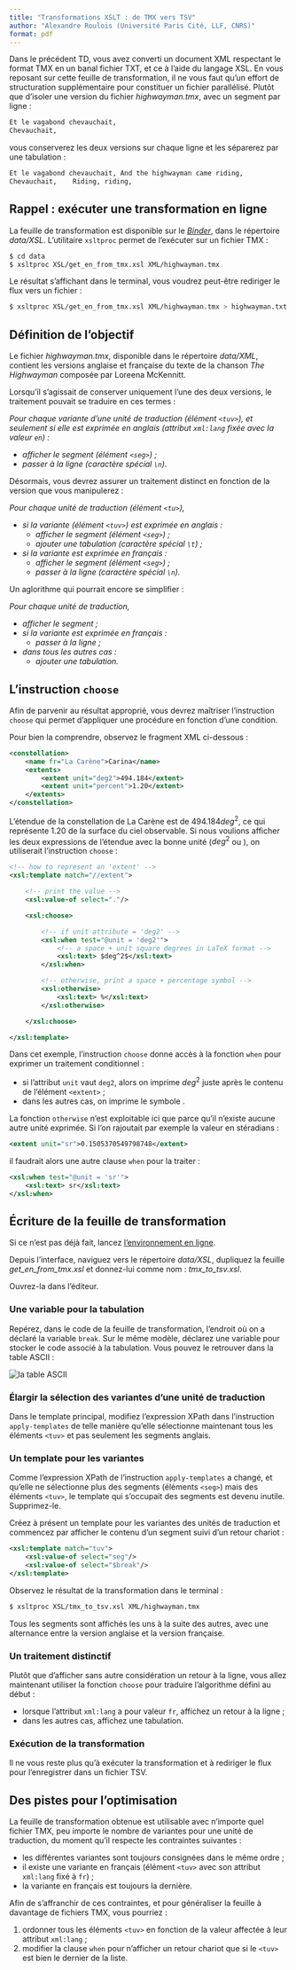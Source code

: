 ```yaml
---
title: "Transformations XSLT : de TMX vers TSV"
author: "Alexandre Roulois (Université Paris Cité, LLF, CNRS)"
format: pdf
---
```


Dans le précédent TD, vous avez converti un document XML respectant le format TMX en un banal fichier TXT, et ce à l’aide du langage XSL. En vous reposant sur cette feuille de transformation, il ne vous faut qu’un effort de structuration supplémentaire pour constituer un fichier parallélisé. Plutôt que d’isoler une version du fichier *highwayman.tmx*, avec un segment par ligne :

```txt
Et le vagabond chevauchait,
Chevauchait,
```

vous conserverez les deux versions sur chaque ligne et les séparerez par une tabulation :

```txt
Et le vagabond chevauchait,	And the highwayman came riding,
Chevauchait,	Riding, riding,
```

## Rappel : exécuter une transformation en ligne

La feuille de transformation est disponible sur le [*Binder*](https://mybinder.org/v2/gh/Alex-bzh/python-M2ILTS/main), dans le répertoire *data/XSL*. L’utilitaire `xsltproc` permet de l’exécuter sur un fichier TMX :

```bash
$ cd data
$ xsltproc XSL/get_en_from_tmx.xsl XML/highwayman.tmx
```

Le résultat s’affichant dans le terminal, vous voudrez peut-être rediriger le flux vers un fichier :

```bash
$ xsltproc XSL/get_en_from_tmx.xsl XML/highwayman.tmx > highwayman.txt
```

## Définition de l’objectif

Le fichier *highwayman.tmx*, disponible dans le répertoire *data/XML*, contient les versions anglaise et française du texte de la chanson *The Highwayman* composée par Loreena McKennitt.

Lorsqu’il s’agissait de conserver uniquement l’une des deux versions, le traitement pouvait se traduire en ces termes :

*Pour chaque variante d’une unité de traduction (élément `<tuv>`), et seulement si elle est exprimée en anglais (attribut `xml:lang` fixée avec la valeur `en`) :*

- *afficher le segment (élément `<seg>`) ;*
- *passer à la ligne (caractère spécial `\n`).*

Désormais, vous devrez assurer un traitement distinct en fonction de la version que vous manipulerez :

*Pour chaque unité de traduction (élément `<tu>`),*

- *si la variante (élément `<tuv>`) est exprimée en anglais :*
	- *afficher le segment (élément `<seg>`) ;*
	- *ajouter une tabulation (caractère spécial `\t`) ;*
- *si la variante est exprimée en français :*
	- *afficher le segment (élément `<seg>`) ;*
	- *passer à la ligne (caractère spécial `\n`).*

Un aglorithme qui pourrait encore se simplifier :

*Pour chaque unité de traduction,*

- *afficher le segment ;*
- *si la variante est exprimée en français :*
	- *passer à la ligne ;*
- *dans tous les autres cas :*
	- *ajouter une tabulation.*

## L’instruction `choose`

Afin de parvenir au résultat approprié, vous devrez maîtriser l’instruction `choose` qui permet d’appliquer une procédure en fonction d’une condition.

Pour bien la comprendre, observez le fragment XML ci-dessous :

```xml
<constellation>
	<name fr="La Carène">Carina</name>
	<extents>
		<extent unit="deg2">494.184</extent>
		<extent unit="percent">1.20</extent>
	</extents>
</constellation>
```

L’étendue de la constellation de La Carène est de $494.184 deg^2$, ce qui représente $1.20 %$ de la surface du ciel observable. Si nous voulions afficher les deux expressions de l’étendue avec la bonne unité ($deg^2$ ou $%$), on utiliserait l’instruction `choose` :

```xml
<!-- how to represent an 'extent' -->
<xsl:template match="//extent">

	<!-- print the value -->
	<xsl:value-of select="."/>

	<xsl:choose>

		<!-- if unit attribute = 'deg2' -->
		<xsl:when test="@unit = 'deg2'">
			<!-- a space + unit square degrees in LaTeX format -->
			<xsl:text> $deg^2$</xsl:text>
		</xsl:when>

		<!-- otherwise, print a space + percentage symbol -->
		<xsl:otherwise>
			<xsl:text> %</xsl:text>
		</xsl:otherwise>

	</xsl:choose>

</xsl:template>
```

Dans cet exemple, l’instruction `choose` donne accès à la fonction `when` pour exprimer un traitement conditionnel :

- si l’attribut `unit` vaut `deg2`, alors on imprime $deg^2$ juste après le contenu de l’élément `<extent>` ;
- dans les autres cas, on imprime le symbole $%$.

La fonction `otherwise` n’est exploitable ici que parce qu’il n’existe aucune autre unité exprimée. Si l’on rajoutait par exemple la valeur en stéradians :

```xml
<extent unit="sr">0.1505370549798748</extent>
```

il faudrait alors une autre clause `when` pour la traiter :

```xml
<xsl:when test="@unit = 'sr'">
	<xsl:text> sr</xsl:text>
</xsl:when>
```

## Écriture de la feuille de transformation

Si ce n’est pas déjà fait, lancez [l’environnement en ligne](https://mybinder.org/v2/gh/Alex-bzh/python-M2ILTS/main).

Depuis l’interface, naviguez vers le répertoire *data/XSL*, dupliquez la feuille *get_en_from_tmx.xsl* et donnez-lui comme nom : *tmx_to_tsv.xsl*.

Ouvrez-la dans l’éditeur.

### Une variable pour la tabulation

Repérez, dans le code de la feuille de transformation, l’endroit où on a déclaré la variable `break`. Sur le même modèle, déclarez une variable pour stocker le code associé à la tabulation. Vous pouvez le retrouver dans la table ASCII :

![la table ASCII](images/ascii-table.png)

### Élargir la sélection des variantes d’une unité de traduction

Dans le template principal, modifiez l’expression XPath dans l’instruction `apply-templates` de telle manière qu’elle sélectionne maintenant tous les éléments `<tuv>` et pas seulement les segments anglais.

### Un template pour les variantes

Comme l’expression XPath de l’instruction `apply-templates` a changé, et qu’elle ne sélectionne plus des segments (éléments `<seg>`) mais des éléments `<tuv>`, le template qui s’occupait des segments est devenu inutile. Supprimez-le.

Créez à présent un template pour les variantes des unités de traduction et commencez par afficher le contenu d’un segment suivi d’un retour chariot :

```xml
<xsl:template match="tuv">
	<xsl:value-of select="seg"/>
	<xsl:value-of select="$break"/>
</xsl:template>
```

Observez le résultat de la transformation dans le terminal :

```bash
$ xsltproc XSL/tmx_to_tsv.xsl XML/highwayman.tmx
```

Tous les segments sont affichés les uns à la suite des autres, avec une alternance entre la version anglaise et la version française.

### Un traitement distinctif

Plutôt que d’afficher sans autre considération un retour à la ligne, vous allez maintenant utiliser la fonction `choose` pour traduire l’algorithme défini au début :

- lorsque l’attribut `xml:lang` a pour valeur `fr`, affichez un retour à la ligne ;
- dans les autres cas, affichez une tabulation.

### Exécution de la transformation

Il ne vous reste plus qu’à exécuter la transformation et à rediriger le flux pour l’enregistrer dans un fichier TSV.

## Des pistes pour l’optimisation

La feuille de transformation obtenue est utilisable avec n’importe quel fichier TMX, peu importe le nombre de variantes pour une unité de traduction, du moment qu’il respecte les contraintes suivantes :

- les différentes variantes sont toujours consignées dans le même ordre ;
- il existe une variante en français (élément `<tuv>` avec son attribut `xml:lang` fixé à `fr`) ;
- la variante en français est toujours la dernière.

Afin de s’affranchir de ces contraintes, et pour généraliser la feuille à davantage de fichiers TMX, vous pourriez :

1. ordonner tous les éléments `<tuv>` en fonction de la valeur affectée à leur attribut `xml:lang` ;
2. modifier la clause `when` pour n’afficher un retour chariot que si le `<tuv>` est bien le dernier de la liste.
